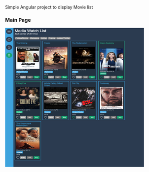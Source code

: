 Simple Angular project to display Movie list

### Main Page

<img src="https://raw.githubusercontent.com/GinaGrg1/simple-angular-projects/main/movies-list/pics/main.png" width="450" height="450">


